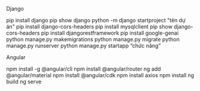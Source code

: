 Django

pip install django
pip show django
python -m django startproject "tên dự án"
pip install django-cors-headers
pip install mysqlclient
pip show django-cors-headers
pip install djangorestframework
pip install google-genai
python manage.py makemigrations
python manage.py migrate
python manage.py runserver
python manage.py startapp “chức năng”

Angular

npm install -g @angular/cli
npm install @angular/router
ng add @angular/material
npm install @angular/cdk
npm install axios
npm install
ng build
ng serve
